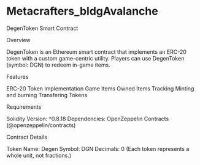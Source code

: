 # Metacrafters_bldgAvalanche

DegenToken Smart Contract

Overview


DegenToken is an Ethereum smart contract that implements an ERC-20 token with a custom game-centric utility. Players can use DegenToken (symbol: DGN) to redeem in-game items. 

Features

ERC-20 Token Implementation
Game Items
Owned Items Tracking
Minting and burning
Transfering Tokens


Requirements


Solidity Version: ^0.8.18
Dependencies:
OpenZeppelin Contracts (@openzeppelin/contracts)


Contract Details


Token Name: Degen
Symbol: DGN
Decimals: 0
(Each token represents a whole unit, not fractions.)
